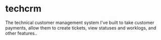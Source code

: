# techcrm
The technical customer management system I've built to take customer payments, allow them to create tickets, view statuses and worklogs, and other features..
